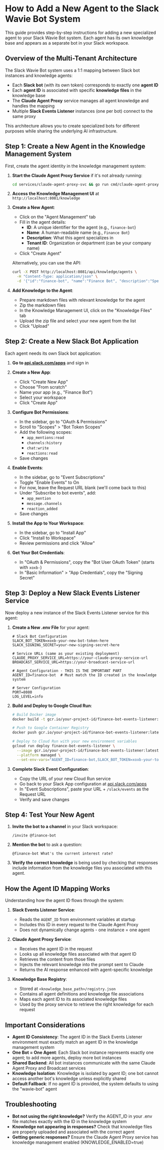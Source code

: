 # How to Add a New Agent to the Slack Wavie Bot System

This guide provides step-by-step instructions for adding a new specialized agent to your Slack Wavie Bot system. Each agent has its own knowledge base and appears as a separate bot in your Slack workspace.

## Overview of the Multi-Tenant Architecture

The Slack Wavie Bot system uses a 1:1 mapping between Slack bot instances and knowledge agents:

- Each **Slack bot** (with its own token) corresponds to exactly one **agent ID**
- Each **agent ID** is associated with specific **knowledge files** in the knowledge base
- The **Claude Agent Proxy** service manages all agent knowledge and handles the mapping
- Multiple **Slack Events Listener** instances (one per bot) connect to the same proxy

This architecture allows you to create specialized bots for different purposes while sharing the underlying AI infrastructure.

## Step 1: Create a New Agent in the Knowledge Management System

First, create the agent identity in the knowledge management system:

1. **Start the Claude Agent Proxy Service** if it's not already running:
   ```bash
   cd services/claude-agent-proxy-svc && go run cmd/claude-agent-proxy-svc/main.go
   ```

2. **Access the Knowledge Management UI** at `http://localhost:8081/knowledge`

3. **Create a New Agent**:
   - Click on the "Agent Management" tab
   - Fill in the agent details:
     - **ID**: A unique identifier for the agent (e.g., `finance-bot`)
     - **Name**: A human-readable name (e.g., `Finance Bot`)
     - **Description**: What this agent specializes in
     - **Tenant ID**: Organization or department (can be your company name)
   - Click "Create Agent"

   Alternatively, you can use the API:
   ```bash
   curl -X POST http://localhost:8081/api/knowledge/agents \
     -H "Content-Type: application/json" \
     -d '{"id":"finance-bot", "name":"Finance Bot", "description":"Specialized agent for finance questions", "tenant_id":"your-company"}'
   ```

4. **Add Knowledge to the Agent**:
   - Prepare markdown files with relevant knowledge for the agent
   - Zip the markdown files
   - In the Knowledge Management UI, click on the "Knowledge Files" tab
   - Upload the zip file and select your new agent from the list
   - Click "Upload"

## Step 2: Create a New Slack Bot Application

Each agent needs its own Slack bot application:

1. **Go to [api.slack.com/apps](https://api.slack.com/apps)** and sign in

2. **Create a New App**:
   - Click "Create New App"
   - Choose "From scratch"
   - Name your app (e.g., "Finance Bot")
   - Select your workspace
   - Click "Create App"

3. **Configure Bot Permissions**:
   - In the sidebar, go to "OAuth & Permissions"
   - Scroll to "Scopes" > "Bot Token Scopes"
   - Add the following scopes:
     - `app_mentions:read`
     - `channels:history`
     - `chat:write`
     - `reactions:read`
   - Save changes

4. **Enable Events**:
   - In the sidebar, go to "Event Subscriptions"
   - Toggle "Enable Events" to On
   - For now, leave the Request URL blank (we'll come back to this)
   - Under "Subscribe to bot events", add:
     - `app_mention`
     - `message.channels`
     - `reaction_added`
   - Save changes

5. **Install the App to Your Workspace**:
   - In the sidebar, go to "Install App"
   - Click "Install to Workspace"
   - Review permissions and click "Allow"

6. **Get Your Bot Credentials**:
   - In "OAuth & Permissions", copy the "Bot User OAuth Token" (starts with `xoxb-`)
   - In "Basic Information" > "App Credentials", copy the "Signing Secret"

## Step 3: Deploy a New Slack Events Listener Service

Now deploy a new instance of the Slack Events Listener service for this agent:

1. **Create a New .env File** for your agent:
   ```
   # Slack Bot Configuration
   SLACK_BOT_TOKEN=xoxb-your-new-bot-token-here
   SLACK_SIGNING_SECRET=your-new-signing-secret-here
   
   # Service URLs (same as your existing deployment)
   CLAUDE_PROXY_SERVICE_URL=https://your-claude-proxy-service-url
   BROADCAST_SERVICE_URL=https://your-broadcast-service-url
   
   # Agent Configuration - THIS IS THE IMPORTANT PART
   AGENT_ID=finance-bot  # Must match the ID created in the knowledge system
   
   # Server Configuration
   PORT=8080
   LOG_LEVEL=info
   ```

2. **Build and Deploy to Google Cloud Run**:
   ```bash
   # Build Docker image
   docker build -t gcr.io/your-project-id/finance-bot-events-listener:latest ./services/slack-events-listener-svc
   
   # Push to Google Container Registry
   docker push gcr.io/your-project-id/finance-bot-events-listener:latest
   
   # Deploy to Cloud Run with your new environment variables
   gcloud run deploy finance-bot-events-listener \
     --image gcr.io/your-project-id/finance-bot-events-listener:latest \
     --platform managed \
     --set-env-vars="AGENT_ID=finance-bot,SLACK_BOT_TOKEN=xoxb-your-token,SLACK_SIGNING_SECRET=your-secret,CLAUDE_PROXY_SERVICE_URL=https://your-url,BROADCAST_SERVICE_URL=https://your-url"
   ```

3. **Complete Slack Event Configuration**:
   - Copy the URL of your new Cloud Run service
   - Go back to your Slack App configuration at [api.slack.com/apps](https://api.slack.com/apps)
   - In "Event Subscriptions", paste your URL + `/slack/events` as the Request URL
   - Verify and save changes

## Step 4: Test Your New Agent

1. **Invite the bot to a channel** in your Slack workspace:
   ```
   /invite @finance-bot
   ```

2. **Mention the bot** to ask a question:
   ```
   @finance-bot What's the current interest rate?
   ```

3. **Verify the correct knowledge** is being used by checking that responses include information from the knowledge files you associated with this agent.

## How the Agent ID Mapping Works

Understanding how the agent ID flows through the system:

1. **Slack Events Listener Service**:
   - Reads the `AGENT_ID` from environment variables at startup
   - Includes this ID in every request to the Claude Agent Proxy
   - Does not dynamically change agents - one instance = one agent

2. **Claude Agent Proxy Service**:
   - Receives the agent ID in the request
   - Looks up all knowledge files associated with that agent ID
   - Retrieves the content from those files
   - Injects the relevant knowledge into the prompt sent to Claude
   - Returns the AI response enhanced with agent-specific knowledge

3. **Knowledge Base Registry**:
   - Stored at `<knowledge_base_path>/registry.json`
   - Contains all agent definitions and knowledge file associations
   - Maps each agent ID to its associated knowledge files
   - Used by the proxy service to retrieve the right knowledge for each request

## Important Considerations

- **Agent ID Consistency**: The agent ID in the Slack Events Listener environment must exactly match an agent ID in the knowledge management system
- **One Bot = One Agent**: Each Slack bot instance represents exactly one agent; to add more agents, deploy more bot instances
- **Shared Backend**: All bot instances communicate with the same Claude Agent Proxy and Broadcast services
- **Knowledge Isolation**: Knowledge is isolated by agent ID; one bot cannot access another bot's knowledge unless explicitly shared
- **Default Fallback**: If no agent ID is provided, the system defaults to using the "wavie-bot" agent

## Troubleshooting

- **Bot not using the right knowledge?** Verify the AGENT_ID in your .env file matches exactly with the ID in the knowledge system
- **Knowledge not appearing in responses?** Check that knowledge files are properly uploaded and associated with the correct agent
- **Getting generic responses?** Ensure the Claude Agent Proxy service has knowledge management enabled (KNOWLEDGE_ENABLED=true)

